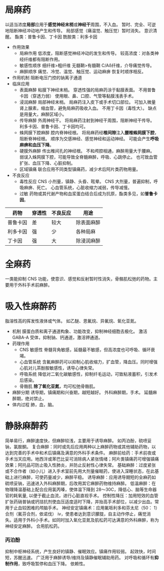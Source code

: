 # 局麻药
以适当浓度**局部**应用于**感觉神经末梢**或**神经干**周围，不入血。
暂时、完全、可逆地阻断神经冲动地产生和传导。
局部感觉（痛温觉、触压觉）暂时消失。
意识清醒。
酯类：普鲁卡因、丁卡因
酰胺类：利多卡因
- 作用效果
	- 局麻作用
	  低浓度，阻断感觉神经冲动的发生和传导。
	  较高浓度：对各类神经纤维都有阻断作用。
	- 敏感性顺序
	  细纤维>粗纤维
	  无髓鞘>有髓鞘
	  C/Aδ纤维，介导痛觉传导。
	- 麻醉顺序
	  痛觉、冷觉、温觉、触压觉、运动麻痹
	  恢复时顺序相反。
- 作用机制
  阻断电压门控的钠离子通道
- 临床应用
	- 表面麻醉
	  粘膜下神经末梢。
	  穿透性强的局麻药涂于黏膜表面。
	  不用普鲁卡因（穿透力弱）
	  使用眼、鼻、口腔、气管等黏膜浅表手术。
	- 浸润麻醉
	  局部神经末梢。
	  局麻药注入皮下或手术切口部位。
	  可加入微量肾上腺素，缩血管，避免局麻药吸收入血。
	  不用丁卡因（毒性大）。
	  缺点是用量大，麻醉区域小。
	- 传导麻醉
	  外周神经干。
	  将局麻药注射到神经干周围，阻断神经干传导。
	  利多卡因、普鲁卡因、丁卡因均可。
	- 蛛网膜下腔麻醉
	  腔内脊神经根。
	  将局麻药经**椎间隙**注入**腰椎蛛网膜下腔**，阻断脊神经根。
	  顺序为交感神经、感觉神经和运动神经。
	  可能会产生**呼吸麻痹和血压下降**。
	- 硬膜外麻醉
	  传出椎间孔的神经根。
	  不和颅腔相通，麻醉用量大于腰麻。
	  弱误入蛛网膜下腔，可能导致全脊髓麻醉，呼吸、心跳停止。
	  也可致血管扩张、血压下降、心脏抑制。
	- 区域镇痛
	  联合应用不同类型镇痛药，减少术后阿片类药物用量。
- 不良反应
	- 毒性反应
	  CNS 小剂量，镇静、头昏、眩晕。
	  CNS 大剂量，普遍抑制，呼吸麻痹、死亡。
	  心血管系统，心脏收缩力减弱，传导减慢。
	- 过敏
	  药物或其代谢产物和血浆蛋白结合后成为抗原，酯类多见，如**普鲁卡因**。

| 药物   | 穿透性 | 不良反应 | 用途    |
| ---- | --- | ---- | ----- |
| 普鲁卡因 | 差   | 较大   | 除表面麻醉 |
| 利多卡因 | 强   | 少    | 各种局麻  |
| 丁卡因  | 强   | 大    | 除浸润麻醉 |
# 全麻药
一类能抑制 CNS 功能，使意识、感觉和反射暂时性消失，骨骼肌松弛的药物。主要用于外科手术前麻醉。
# 吸入性麻醉药
脂溶性高的挥发性液体或气体。
如乙醚、恩氟烷、异氟烷、氧化亚氮。
- 机制
  膜蛋白质和离子通道构象、功能改变，抑制神经细胞去极化。
  激活 GABA-A 受体，抑制钠、钙通道，激活钾通道。
- 药理作用
	- CNS 敏感性
	  脊髓背角敏感，延髓最不敏感，但高浓度也可呼吸、循环衰竭。
	- 心血管系统
	  含氟麻醉药可以抑制心肌收缩力，扩血管，降血压。同时增强心肌对儿茶酚胺敏感性，诱导心律失常。
	- 呼吸系统
	  降低对二氧化碳敏感性，抑制纤毛运动，可致粘液蓄积，引发术后感染。
	- 骨骼肌
	  **除了氧化亚氮**，均可松弛骨骼肌。
- 麻醉分期
  诱导期，镇痛期和兴奋期，越短越好。
  外科麻醉期，手术。
  延髓麻醉期，绝对禁止。
- 体内过程
  肺，血，脑。
# 静脉麻醉药
简单易行，麻醉速度快，但麻醉较浅，主要用于诱导麻醉。
如丙泊酚，硫喷妥钠，氯胺酮。
复合麻醉：同时或先后应用两种以上麻醉药物或其他辅助药物，以达到完善的手术中和术后镇痛及满意的外科手术条件。
麻醉前给药：手术前夜或手术当天应用。地西泮或苯巴比妥可消除病人紧张情绪；阿片类镇痛药可增强镇痛效果；阿托品可防止吸入性肺炎，并防止反射性心律失常。
基础麻醉：过度紧张或不合作者（如小儿）进入手术室前先用大剂量催眠药，使进入深睡状态，在此基础上进行麻醉，可使药量减少，麻醉平稳。
诱导麻醉：应用诱导期短的全麻药如硫喷妥钠，迅速进入外科麻醉期，后改用其它麻醉药物维持麻醉。
低温麻醉：在物理降温基础上配合应用氯丙嗪，使体温下降到 28～30C，降低心、脑等生命器官的耗氧量, 以便于截止血流，进行心脏直视手术。
控制性降压：加用短效的血管扩张药硝普钠或钙拮抗剂使血压适度适时下降，并抬高手术部位，以减少出血。常用于止血较困难的颅脑手术。
神经安定镇痛术：应用氟哌利多和芬太尼（50： 1）合剂（氟芬合剂，依诺伐） iv，使患者达到意识朦胧，自主动作停止，痛觉消失。适用于外科小手术。如同时加入氧化亚氮及肌松药可达满意的外科麻醉，称为神经安定麻醉。
合用肌松药。
### 丙泊酚
抑制中枢神经系统，产生良好的镇静、催眠效应。镇痛作用较弱。
起效快，时间短，苏醒迅速。
广泛用于麻醉诱导/维持及镇静催眠辅助用药。
对呼吸和循环有**抑制作用**，致呼吸暂停和血压下降。
依赖性。